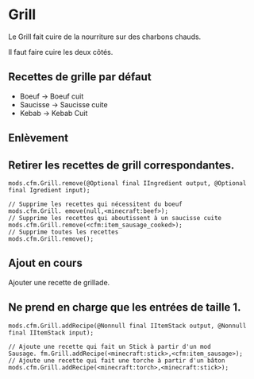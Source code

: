 # Grill

Le Grill fait cuire de la nourriture sur des charbons chauds.

Il faut faire cuire les deux côtés.

## Recettes de grille par défaut

- Boeuf -> Boeuf cuit
- Saucisse -> Saucisse cuite
- Kebab -> Kebab Cuit

## Enlèvement

## Retirer les recettes de grill correspondantes.

```zenscript
mods.cfm.Grill.remove(@Optional final IIngredient output, @Optional final Igredient input);

// Supprime les recettes qui nécessitent du boeuf
mods.cfm.Grill. emove(null,<minecraft:beef>);
// Supprime les recettes qui aboutissent à un saucisse cuite
mods.cfm.Grill.remove(<cfm:item_sausage_cooked>);
// Supprime toutes les recettes
mods.cfm.Grill.remove();
```

## Ajout en cours

Ajouter une recette de grillade.

## Ne prend en charge que les entrées de taille 1.

```zenscript
mods.cfm.Grill.addRecipe(@Nonnull final IItemStack output, @Nonnull final IItemStack input);

// Ajoute une recette qui fait un Stick à partir d'un mod
Sausage. fm.Grill.addRecipe(<minecraft:stick>,<cfm:item_sausage>);
// Ajoute une recette qui fait une torche à partir d'un bâton
mods.cfm.Grill.addRecipe(<minecraft:torch>,<minecraft:stick>);
```